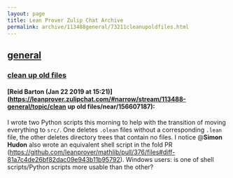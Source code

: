 ```yaml
---
layout: page
title: Lean Prover Zulip Chat Archive 
permalink: archive/113488general/73211cleanupoldfiles.html
---
```


## [general](index.html)
### [clean up old files](73211cleanupoldfiles.html)

#### [Reid Barton (Jan 22 2019 at 15:21)](https://leanprover.zulipchat.com/#narrow/stream/113488-general/topic/clean up old files/near/156607187):
I wrote two Python scripts this morning to help with the transition of moving everything to `src/`. One deletes `.olean` files without a corresponding `.lean` file, the other deletes directory trees that contain no files.
I notice @**Simon Hudon** also wrote an equivalent shell script in the fold PR (https://github.com/leanprover/mathlib/pull/376/files#diff-81a7c4de26bf82dac09e943b11b95792).
Windows users: is one of shell scripts/Python scripts more usable than the other?

